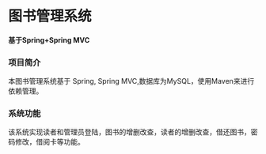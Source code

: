 #  图书管理系统

#### 基于Spring+Spring MVC
### 项目简介
本图书管理系统基于 Spring, Spring MVC,数据库为MySQL，使用Maven来进行依赖管理。

### 系统功能
该系统实现读者和管理员登陆，图书的增删改查，读者的增删改查，借还图书，密码修改，借阅卡等功能。